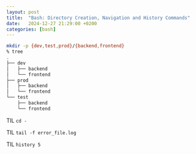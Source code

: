 ```yaml
---
layout: post
title:  "Bash: Directory Creation, Navigation and History Commands"
date:   2024-12-27 21:29:00 +0200
categories: [bash]
---
```

```bash
mkdir -p {dev,test,prod}/{backend,frontend}
% tree
.
├── dev
│   ├── backend
│   └── frontend
├── prod
│   ├── backend
│   └── frontend
└── test
    ├── backend
    └── frontend
```

TIL `cd -`

TIL `tail -f error_file.log`

TIL `history 5`
